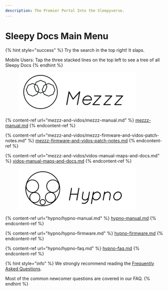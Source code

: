 ```yaml
---
description: The Premier Portal Into the Sleepyverse.
---
```


# Sleepy Docs Main Menu

{% hint style="success" %}
Try the search in the top right! It slaps.

Mobile Users: Tap the three stacked lines on the top left to see a tree of all Sleepy Docs &#x20;
{% endhint %}

<figure><img src=".gitbook/assets/Mezzz Header Horizontal_Mezzz Header Horizontal_Mezzz Header Horizontal.jpg" alt="" width="375"><figcaption></figcaption></figure>

{% content-ref url="mezzz-and-vidos/mezzz-manual.md" %}
[mezzz-manual.md](mezzz-and-vidos/mezzz-manual.md)
{% endcontent-ref %}

{% content-ref url="mezzz-and-vidos/mezzz-firmware-and-vidos-patch-notes.md" %}
[mezzz-firmware-and-vidos-patch-notes.md](mezzz-and-vidos/mezzz-firmware-and-vidos-patch-notes.md)
{% endcontent-ref %}

{% content-ref url="mezzz-and-vidos/vidos-manual-maps-and-docs.md" %}
[vidos-manual-maps-and-docs.md](mezzz-and-vidos/vidos-manual-maps-and-docs.md)
{% endcontent-ref %}

<figure><img src=".gitbook/assets/HypnoLogoOnly-02 (1).jpg" alt="" width="375"><figcaption></figcaption></figure>

{% content-ref url="hypno/hypno-manual.md" %}
[hypno-manual.md](hypno/hypno-manual.md)
{% endcontent-ref %}

{% content-ref url="hypno/hypno-firmware.md" %}
[hypno-firmware.md](hypno/hypno-firmware.md)
{% endcontent-ref %}

{% content-ref url="hypno/hypno-faq.md" %}
[hypno-faq.md](hypno/hypno-faq.md)
{% endcontent-ref %}

{% hint style="info" %}
We strongly recommend reading the [Frequently Asked Questions](hypno/hypno-faq.md).&#x20;

Most of the common newcomer questions are covered in our FAQ.
{% endhint %}
